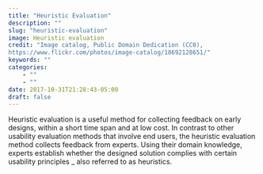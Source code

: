 ```yaml
---
title: "Heuristic Evaluation"
description: ""
slug: "heuristic-evaluation"
image: Heuristic evaluation
credit: "Image catalog, Public Domain Dedication (CC0), https://www.flickr.com/photos/image-catalog/18692128651/"
keywords: ""
categories:
    - ""
    - ""
date: 2017-10-31T21:28:43-05:00
draft: false
---
```


Heuristic evaluation is a useful method for collecting feedback on early designs, within a short time span and at low cost. In contrast to other usability evaluation methods that involve end users, the heuristic evaluation method collects feedback from experts. Using their domain knowledge, experts establish whether the designed solution complies with certain usability principles _ also referred to as heuristics.
